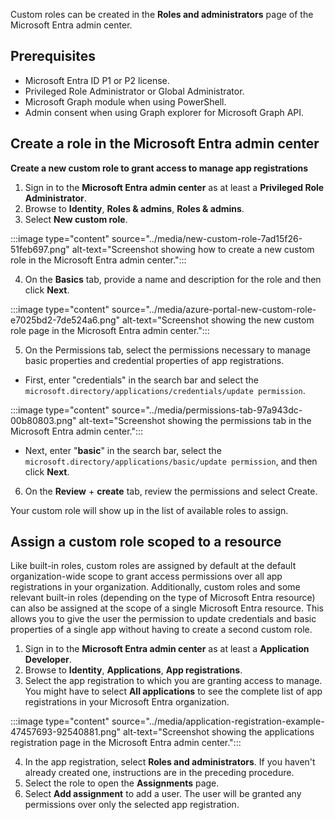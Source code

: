Custom roles can be created in the **Roles and administrators** page of the Microsoft Entra admin center.

## Prerequisites

 -  Microsoft Entra ID P1 or P2 license.
 -  Privileged Role Administrator or Global Administrator.
 -  Microsoft Graph module when using PowerShell.
 -  Admin consent when using Graph explorer for Microsoft Graph API.

## Create a role in the Microsoft Entra admin center

**Create a new custom role to grant access to manage app registrations**

1.  Sign in to the **Microsoft Entra admin center** as at least a **Privileged Role Administrator**.
2.  Browse to **Identity**, **Roles & admins**, **Roles & admins**.
3.  Select **New custom role**.

:::image type="content" source="../media/new-custom-role-7ad15f26-51feb697.png" alt-text="Screenshot showing how to create a new custom role in the Microsoft Entra admin center.":::


4.  On the **Basics** tab, provide a name and description for the role and then click **Next**.

:::image type="content" source="../media/azure-portal-new-custom-role-e7025bd2-7de524a6.png" alt-text="Screenshot showing the new custom role page in the Microsoft Entra admin center.":::


5.  On the Permissions tab, select the permissions necessary to manage basic properties and credential properties of app registrations.<br>

 -  First, enter "credentials" in the search bar and select the `microsoft.directory/applications/credentials/update permission`.

:::image type="content" source="../media/permissions-tab-97a943dc-00b80803.png" alt-text="Screenshot showing the permissions tab in the Microsoft Entra admin center.":::


 -  Next, enter "**basic**" in the search bar, select the `microsoft.directory/applications/basic/update permission`, and then click **Next**.

6.  On the **Review** \+ **create** tab, review the permissions and select Create.<br>

Your custom role will show up in the list of available roles to assign.

## Assign a custom role scoped to a resource

Like built-in roles, custom roles are assigned by default at the default organization-wide scope to grant access permissions over all app registrations in your organization. Additionally, custom roles and some relevant built-in roles (depending on the type of Microsoft Entra resource) can also be assigned at the scope of a single Microsoft Entra resource. This allows you to give the user the permission to update credentials and basic properties of a single app without having to create a second custom role.

1.  Sign in to the **Microsoft Entra admin center** as at least a **Application Developer**.
2.  Browse to **Identity**, **Applications**, **App registrations**.
3.  Select the app registration to which you are granting access to manage. You might have to select **All applications** to see the complete list of app registrations in your Microsoft Entra organization.

:::image type="content" source="../media/application-registration-example-47457693-92540881.png" alt-text="Screenshot showing the applications registration page in the Microsoft Entra admin center.":::


4.  In the app registration, select **Roles and administrators**. If you haven't already created one, instructions are in the preceding procedure.<br>
5.  Select the role to open the **Assignments** page.<br>
6.  Select **Add assignment** to add a user. The user will be granted any permissions over only the selected app registration.
